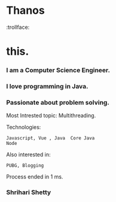 # Thanos
:trollface:
# this.

### I am a Computer Science Engineer.
### I love programming in Java.
### Passionate about problem solving.

Most Intrested topic: Multithreading.


Technologies:

    Javascript, Vue , Java  Core Java
    Node

Also interested in:

    PUBG, Blogging

Process ended in 1 ms.

### Shrihari Shetty
